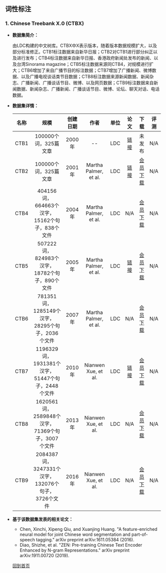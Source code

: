 &nbsp;
## 词性标注

### 1. Chinese Treebank X.0 (CTBX)
- **数据集简介：**

    由LDC构建的中文树库。CTBX中X表示版本，随着版本数据规模扩大，以及部分标准修正。CTB1标注数据来自新华日报；CTB2对CTB1进行部分纠正以及进行发布；CTB4标注数据来自新华日报、香港政府新闻处发布的新闻、以及台湾Sinorama magazine；CTB5标注数据来源同CTB4，对规模进行扩大；CTB6增加了来自广播节目的标注数据；CTB7增加了广播新闻、微博数据、以及广播电视谈话类节目数据；CTB8标注数据来源新闻数据、新闻杂志、广播新闻、广播谈话节目、微博、以及网页数据；CTB9标注数据来自新闻数据、新闻杂志、广播新闻、广播谈话节目、微博、论坛、聊天对话、电话数据。

- **数据集详情：**

    |  名称 | 规模 | 创建日期 | 作者 | 单位 | 论文 | 下载 | 评测 |
    | :---: | :---:| :---: | :---: | :---: | :---: | :---: | :---: |
    | CTB1 | 100000个词，325篇文章 | 2000年 | -- | LDC | [链接](https://pdfs.semanticscholar.org/2c72/257ae7a4a32dc60569f4e1fe4504b2678112.pdf) | 未发布 | N/A |
    | CTB2 | 100000个词，325篇文章 | 2001年 | Martha Palmer, et al. | LDC | [链接](https://arxiv.org/abs/cs/0204007) |[会员下载](https://catalog.ldc.upenn.edu/LDC2001T11) | N/A |
    | CTB4 | 404156词，664663个汉字，15162个句子，838个文件 | 2004年 | Martha Palmer, et al. | LDC | N/A |[会员下载](https://catalog.ldc.upenn.edu/LDC2004T05) | N/A |
    | CTB5 | 507222词，824983个汉字，18782个句子，890个文件 | 2005年 | Martha Palmer, et al. | LDC | [链接](https://www.ldc.upenn.edu/sites/www.ldc.upenn.edu/files/acl2005-parallel-entity-treebank-annotation.pdf) |[会员下载](https://www.ldc.upenn.edu/language-resources/data/obtaining) |N/A |
    | CTB6 | 781351词，1285149个汉字，28295个句子，2036个文件 | 2007年 | Martha Palmer, et al. | LDC | N/A |[会员下载](https://catalog.ldc.upenn.edu/LDC2007T36) | N/A |
    | CTB7 | 1196329词，1931381个汉字，51447个句子，2448个文件 | 2010年 | Nianwen Xue, et al. | LDC | [链接](https://www.ldc.upenn.edu/sites/www.ldc.upenn.edu/files/tlt9-parallel-aligned-treebank-corpora-at-ldc.pdf) |[会员下载](https://catalog.ldc.upenn.edu/LDC2010T07) | N/A |
    | CTB8 | 1620561词，2589848个汉字，71369个句子，3007个文件 | 2013年 | Nianwen Xue, et al. | LDC | N/A |[会员下载](https://catalog.ldc.upenn.edu/LDC2013T21) | N/A |
    | CTB9 | 2084387词，3247331个汉字，132076个句子，3726个文件 | 2016年 | Nianwen Xue, et al. | LDC | N/A |[会员下载](https://catalog.ldc.upenn.edu/LDC2016T13) | N/A |

- **基于该数据集发表的相关论文：**
    - Chen, Xinchi, Xipeng Qiu, and Xuanjing Huang. "A feature-enriched neural model for joint Chinese word segmentation and part-of-speech tagging." arXiv preprint arXiv:1611.05384 (2016).
    - Diao, Shizhe, et al. "ZEN: Pre-training Chinese Text Encoder Enhanced by N-gram Representations." arXiv preprint arXiv:1911.00720 (2019).
    
    
    
    [回到首页](/dataset.md)
